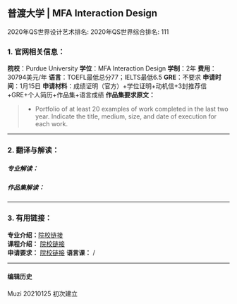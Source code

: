 ## 普渡大学 | MFA Interaction Design

2020年QS世界设计艺术排名:
2020年QS世界综合排名: 111

### 1. 官网相关信息：

**院校**：Purdue University
**学位**：MFA Interaction Design
**学制**：2年
**费用**：30794美元/年
**语言**：TOEFL最低总分77；IELTS最低6.5
**GRE**：不要求
**申请时间**：1月15日
**申请材料**：成绩证明（官方）+学位证明+动机信+3封推荐信+GRE+个人简历+作品集+语言成绩
**作品集要求原文：**

> - Portfolio of at least 20 examples of work completed in the last two year. Indicate the title, medium, size, and date of execution for each work.


---

### 2. 翻译与解读：

##### 专业解读：



##### 作品集解读：



---

### 3. 有用链接：

**专业介绍：**[院校链接](https://cla.purdue.edu/academic/rueffschool/ad/industrial/index.html)  
**课程介绍：** [院校链接](https://www.cla.purdue.edu/academic/rueffschool/ad/industrial/Courses.html)  
**申请要求：** [院校链接](https://www.cla.purdue.edu/academic/rueffschool/ad/mfa/apply.html)
**语言课：** /

---


#### 编辑历史
Muzi 20210125 初次建立
